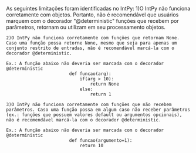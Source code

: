 As seguintes limitações foram identificadas no IntPy:
    1)O IntPy não funciona corretamente com objetos. Portanto, não é recomendável que usuários marquem com o decorador "@deterministic" funções que recebem por parâmetros, retornam ou utilizam em seu processamento objetos.

    2)O IntPy não funciona corretamente com funções que retornam None. Caso uma função possa retorne None, mesmo que seja para apenas um conjunto restrito de entradas, não é recomendável marcá-la com o decorador @deterministic.

    Ex.: A função abaixo não deveria ser marcada com o decorador @deterministic
                            def funcao(arg):
                                if(arg > 10):
                                    return None
                                else:
                                    return 1

    3)O IntPy não funciona corretamente com funções que não recebem parâmetros. Caso uma função possa em algum caso não receber parâmetros (ex.: funções que possuem valores default ou argumentos opcionais), não é recomendável marcá-la com o decorador @deterministic.

    Ex.: A função abaixo não deveria ser marcada com o decorador @deterministic
                            def funcao(argumento=1):
                                return 10
